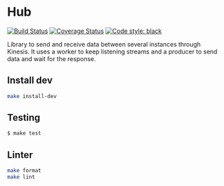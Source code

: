 # Hub

[![Build Status](https://travis-ci.com/cuenca-mx/hub.svg?branch=master)](https://travis-ci.com/cuenca-mx/hub)
[![Coverage Status](https://coveralls.io/repos/github/cuenca-mx/hub/badge.svg?branch=master)](https://coveralls.io/github/cuenca-mx/hub?branch=master)
[![Code style: black](https://img.shields.io/badge/code%20style-black-000000.svg)](https://github.com/ambv/black)

Library to send and receive data between several instances through Kinesis. It uses a worker to keep listening 
streams and a producer to send data and wait for the response.

## Install dev

```bash
make install-dev
```


## Testing

```bash
$ make test
```

## Linter

```bash
make format
make lint
```
